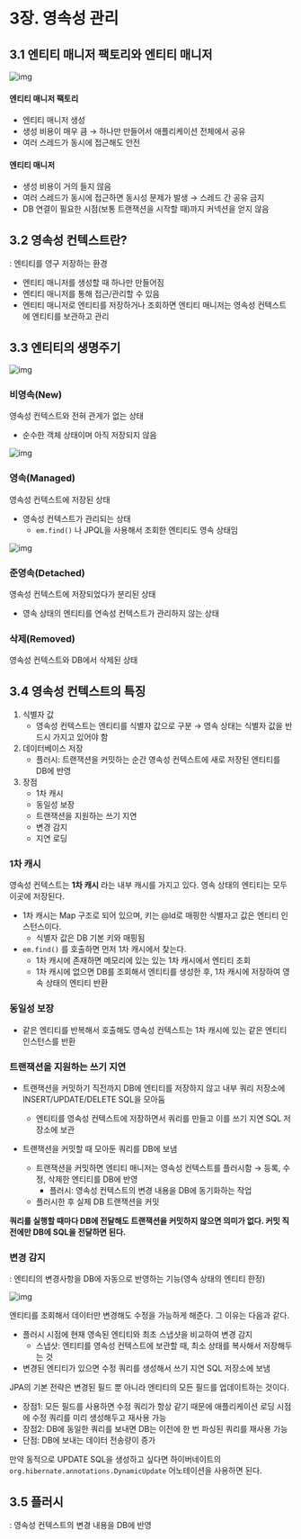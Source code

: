 # 3장. 영속성 관리

## 3.1 엔티티 매니저 팩토리와 엔티티 매니저

![img](../images/JPA_3_1.png)

#### 엔티티 매니저 팩토리

* 엔티티 매니저 생성
* 생성 비용이 매우 큼 → 하나만 만들어서 애플리케이션 전체에서 공유
* 여러 스레드가 동시에 접근해도 안전

#### 엔티티 매니저

* 생성 비용이 거의 들지 않음
* 여러 스레드가 동시에 접근하면 동시성 문제가 발생 → 스레드 간 공유 금지
* DB 연결이 필요한 시점(보통 트랜잭션을 시작할 때)까지 커넥션을 얻지 않음





## 3.2 영속성 컨텍스트란?

: 엔티티를 영구 저장하는 환경

* 엔티티 매니저를 생성할 때 하나만 만들어짐
* 엔티티 매니저를 통해 접근/관리할 수 있음
* 엔티티 매니저로 엔티티를 저장하거나 조회하면 엔티티 매니저는 영속성 컨텍스트에 엔티티를 보관하고 관리





## 3.3 엔티티의 생명주기

![img](../images/JPA_3_2.png)

### 비영속(New)

영속성 컨텍스트와 전혀 관게가 없는 상태

* 순수한 객체 상태이며 아직 저장되지 않음

![img](../images/JPA_3_3.png)



### 영속(Managed)

영속성 컨텍스트에 저장된 상태

* 영속성 컨텍스트가 관리되는 상태
  * `em.find()` 나 JPQL을 사용해서 조회한 엔티티도 영속 상태임

![img](../images/JPA_3_4.png)



### 준영속(Detached)

영속성 컨텍스트에 저장되었다가 분리된 상태

* 영속 상태의 엔티티를 연속성 컨텍스트가 관리하지 않는 상태



### 삭제(Removed)

영속성 컨텍스트와 DB에서 삭제된 상태





## 3.4 영속성 컨텍스트의 특징

1. 식별자 값
   * 영속성 컨텍스트는 엔티티를 식별자 값으로 구분 → 영속 상태는 식별자 값을 반드시 가지고 있어야 함
2. 데이터베이스 저장
   * 플러시: 트랜잭션을 커밋하는 순간 영속성 컨텍스트에 새로 저장된 엔티티를 DB에 반영
3. 장점
   * 1차 캐시
   * 동일성 보장
   * 트랜잭션을 지원하는 쓰기 지연
   * 변경 감지
   * 지연 로딩



### 1차 캐시

영속성 컨텍스트는 **1차 캐시** 라는 내부 캐시를 가지고 있다. 영속 상태의 엔티티는 모두 이곳에 저장된다.

* 1차 캐시는 Map 구조로 되어 있으며, 키는 @Id로 매핑한 식별자고 값은 엔티티 인스턴스이다.
  * 식별자 값은 DB 기본 키와 매핑됨
* `em.find()` 를 호출하면 먼저 1차 캐시에서 찾는다.
  * 1차 캐시에 존재하면 메모리에 있는 있는 1차 캐시에서 엔티티 조회
  * 1차 캐시에 없으면 DB를 조회해서 엔티티를 생성한 후, 1차 캐시에 저장하여 영속 상태의 엔티티 반환



### 동일성 보장

* 같은 엔티티를 반복해서 호출해도 영속성 컨텍스트는 1차 캐시에 있는 같은 엔티티 인스턴스를 반환



### 트랜잭션을 지원하는 쓰기 지연

* 트랜잭션을 커밋하기 직전까지 DB에 엔티티를 저장하지 않고 내부 쿼리 저장소에 INSERT/UPDATE/DELETE SQL을 모아둠

  * 엔티티를 영속성 컨텍스트에 저장하면서 쿼리를 만들고 이를 쓰기 지연 SQL 저장소에 보관

* 트랜잭션을 커밋할 때 모아둔 쿼리를 DB에 보냄

  * 트랜잭션을 커밋하면 엔티티 매니저는 영속성 컨텍스트를 플러시함 → 등록, 수정, 삭제한 엔티티를 DB에 반영
    * 플러시: 영속성 컨텍스트의 변경 내용을 DB에 동기화하는 작업
  * 플러시한 후 실제 DB 트랜잭션을 커밋

**쿼리를 실행할 때마다 DB에 전달해도 트랜잭션을 커밋하지 않으면 의미가 없다. 커밋 직전에만 DB에 SQL을 전달하면 된다.**



### 변경 감지

: 엔티티의 변경사항을 DB에 자동으로 반영하는 기능(영속 상태의 엔티티 한정)

![img](../images/JPA_3_11.png)

엔티티를 조회해서 데이터만 변경해도 수정을 가능하게 해준다. 그 이유는 다음과 같다.

* 플러시 시점에 현재 영속된 엔티티와 최초 스냅샷을 비교하여 변경 감지
  * 스냅샷: 엔티티를 영속성 컨텍스트에 보관할 때, 최소 상태를 복사해서 저장해두는 것
* 변경된 엔티티가 있으면 수정 쿼리를 생성해서 쓰기 지연 SQL 저장소에 보냄

JPA의 기본 전략은 변경된 필드 뿐 아니라 엔티티의 모든 필드를 업데이트하는 것이다.

* 장점1: 모든 필드를 사용하면 수정 쿼리가 항상 같기 때문에 애플리케이션 로딩 시점에 수정 쿼리를 미리 생성해두고 재사용 가능
* 장점2: DB에 동일한 쿼리를 보내면 DB는 이전에 한 번 파싱된 쿼리를 재사용 가능
* 단점: DB에 보내는 데이터 전송량이 증가

만약 동적으로 UPDATE SQL을 생성하고 싶다면 하이버네이트의 `org.hibernate.annotations.DynamicUpdate` 어노테이션을 사용하면 된다.





## 3.5 플러시

: 영속성 컨텍스트의 변경 내용을 DB에 반영